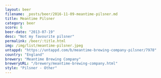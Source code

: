 ```yaml
---
layout: beer
filename: _posts/beer/2016-11-09-meantime-pilsner.md
title: Meantime Pilsner
category: beer
score: 6
beer-date: "2013-07-19"
desc: "Not my favourite pilsner"
permalink: /beer/:title.html
img: /img/list/meantime-pilsner.jpeg
untappd: "https://untappd.com/b/meantime-brewing-company-pilsner/7978"
country: "England"
brewery: "Meantime Brewing Company"
breweryURL: "/brewery/meantime-brewing-company.html"
style: "Pilsner - Other"
---
```

